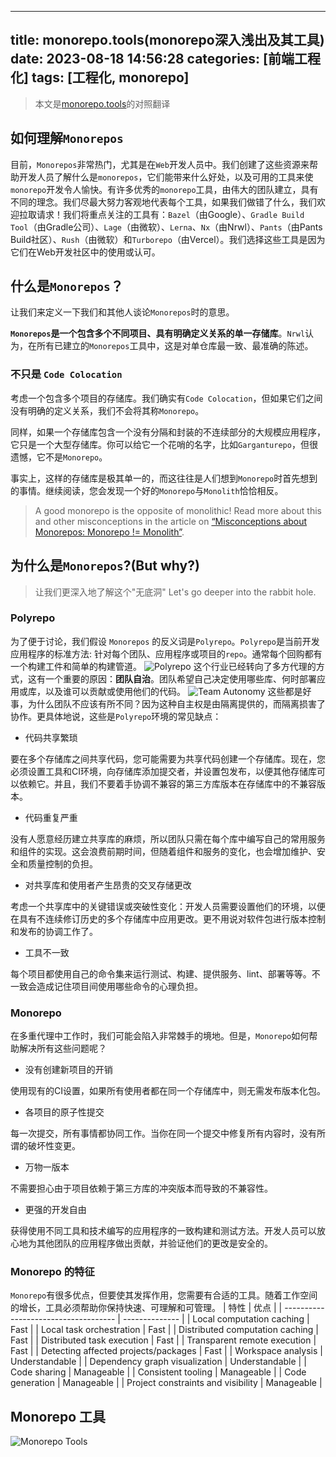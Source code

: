 <!--
 * @Author: Bean pengshaobin@deepexi.com
 * @Date: 2023-08-18 14:56:29
 * @LastEditors: Bean pengshaobin@deepexi.com
 * @LastEditTime: 2023-08-22 18:04:01
 * @FilePath: \joker-spice-blog\source\_posts\monorepo-pnpm.md
 * @Description: 这是默认设置,请设置`customMade`, 打开koroFileHeader查看配置 进行设置: https://github.com/OBKoro1/koro1FileHeader/wiki/%E9%85%8D%E7%BD%AE
-->
---
title: monorepo.tools(monorepo深入浅出及其工具)
date: 2023-08-18 14:56:28
categories: [前端工程化]
tags: [工程化, monorepo]
---

> 本文是[monorepo.tools](https://monorepo.tools/#understanding-monorepos)的对照翻译


## 如何理解`Monorepos`

目前，`Monorepos`非常热门，尤其是在`Web`开发人员中。我们创建了这些资源来帮助开发人员了解什么是`monorepos`，它们能带来什么好处，以及可用的工具来使`monorepo`开发令人愉快。有许多优秀的`monorepo`工具，由伟大的团队建立，具有不同的理念。我们尽最大努力客观地代表每个工具，如果我们做错了什么，我们欢迎拉取请求！我们将重点关注的工具有：`Bazel`（由Google）、`Gradle Build Tool`（由Gradle公司）、`Lage`（由微软）、`Lerna`、`Nx`（由Nrwl）、`Pants`（由Pants Build社区）、`Rush`（由微软）和`Turborepo`（由Vercel）。我们选择这些工具是因为它们在Web开发社区中的使用或认可。

## 什么是`Monorepos`？

让我们来定义一下我们和其他人谈论`Monorepos`时的意思。

**`Monorepos`是一个包含多个不同项目、具有明确定义关系的单一存储库**。`Nrwl`认为，在所有已建立的`Monorepos`工具中，这是对单仓库最一致、最准确的陈述。

### 不只是 `Code Colocation`

考虑一个包含多个项目的存储库。我们确实有`Code Colocation`，但如果它们之间没有明确的定义关系，我们不会将其称`Monorepo`。

同样，如果一个存储库包含一个没有分隔和封装的不连续部分的大规模应用程序，它只是一个大型存储库。你可以给它一个花哨的名字，比如`Garganturepo`，但很遗憾，它不是`Monorepo`。

事实上，这样的存储库是极其单一的，而这往往是人们想到`Monorepo`时首先想到的事情。继续阅读，您会发现一个好的`Monorepo`与`Monolith`恰恰相反。

> A good monorepo is the opposite of monolithic! Read more about this and other misconceptions in the article on [“Misconceptions about Monorepos: Monorepo != Monolith”](https://blog.nrwl.io/misconceptions-about-monorepos-monorepo-monolith-df1250d4b03c).

## 为什么是`Monorepos`?(But why?)

> 让我们更深入地了解这个"无底洞"
> Let's go deeper into the rabbit hole.


### Polyrepo

为了便于讨论，我们假设 `Monorepos` 的反义词是`Polyrepo`。`Polyrepo`是当前开发应用程序的标准方法: 针对每个团队、应用程序或项目的`repo`。通常每个回购都有一个构建工件和简单的构建管道。
![Polyrepo](/images/monorepo-pnpm/polyrepo-practice.svg)
这个行业已经转向了多方代理的方式，这有一个重要的原因：**团队自治**。团队希望自己决定使用哪些库、何时部署应用或库，以及谁可以贡献或使用他们的代码。
![Team Autonomy](/images/monorepo-pnpm/spectrum-real-world.svg)
这些都是好事，为什么团队不应该有所不同？因为这种自主权是由隔离提供的，而隔离损害了协作。更具体地说，这些是`Polyrepo`环境的常见缺点：

- 代码共享繁琐

要在多个存储库之间共享代码，您可能需要为共享代码创建一个存储库。现在，您必须设置工具和CI环境，向存储库添加提交者，并设置包发布，以便其他存储库可以依赖它。并且，我们不要着手协调不兼容的第三方库版本在存储库中的不兼容版本。

- 代码重复严重

没有人愿意经历建立共享库的麻烦，所以团队只需在每个库中编写自己的常用服务和组件的实现。这会浪费前期时间，但随着组件和服务的变化，也会增加维护、安全和质量控制的负担。

- 对共享库和使用者产生昂贵的交叉存储更改

考虑一个共享库中的关键错误或突破性变化：开发人员需要设置他们的环境，以便在具有不连续修订历史的多个存储库中应用更改。更不用说对软件包进行版本控制和发布的协调工作了。

- 工具不一致

每个项目都使用自己的命令集来运行测试、构建、提供服务、lint、部署等等。不一致会造成记住项目间使用哪些命令的心理负担。

### Monorepo
在多重代理中工作时，我们可能会陷入非常棘手的境地。但是，`Monorepo`如何帮助解决所有这些问题呢？

- 没有创建新项目的开销

使用现有的CI设置，如果所有使用者都在同一个存储库中，则无需发布版本化包。
- 各项目的原子性提交

每一次提交，所有事情都协同工作。当你在同一个提交中修复所有内容时，没有所谓的破坏性变更。
- 万物一版本

不需要担心由于项目依赖于第三方库的冲突版本而导致的不兼容性。
- 更强的开发自由

获得使用不同工具和技术编写的应用程序的一致构建和测试方法。开发人员可以放心地为其他团队的应用程序做出贡献，并验证他们的更改是安全的。

### Monorepo 的特征
`Monorepo`有很多优点，但要使其发挥作用，您需要有合适的工具。随着工作空间的增长，工具必须帮助你保持快速、可理解和可管理。
| 特性                               | 优点         |
| ------------------------------------ | -------------- |
| Local computation caching            | Fast           |
| Local task orchestration             | Fast           |
| Distributed computation caching      | Fast           |
| Distributed task execution           | Fast           |
| Transparent remote execution         | Fast           |
| Detecting affected projects/packages | Fast           |
| Workspace analysis                   | Understandable |
| Dependency graph visualization       | Understandable |
| Code sharing                         | Manageable     |
| Consistent tooling                   | Manageable     |
| Code generation                      | Manageable     |
| Project constraints and visibility   | Manageable     |

## Monorepo 工具

![Monorepo Tools](/images/monorepo-pnpm/tools.png)